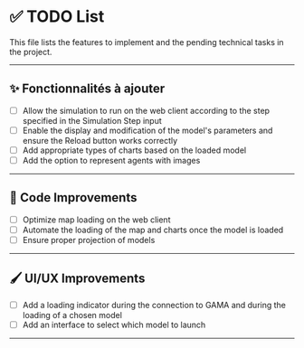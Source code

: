 # ✅ TODO List

This file lists the features to implement and the pending technical tasks in the project.

---

## ✨ Fonctionnalités à ajouter

- [ ] Allow the simulation to run on the web client according to the step specified in the Simulation Step input
- [ ] Enable the display and modification of the model's parameters and ensure the Reload button works correctly
- [ ] Add appropriate types of charts based on the loaded model
- [ ] Add the option to represent agents with images

---

## 🧼 Code Improvements

- [ ] Optimize map loading on the web client
- [ ] Automate the loading of the map and charts once the model is loaded
- [ ] Ensure proper projection of models

---

## 🖌️ UI/UX Improvements

- [ ] Add a loading indicator during the connection to GAMA and during the loading of a chosen model
- [ ] Add an interface to select which model to launch

---

